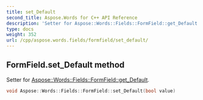 ```yaml
---
title: set_Default
second_title: Aspose.Words for C++ API Reference
description: 'Setter for Aspose::Words::Fields::FormField::get_Default.'
type: docs
weight: 352
url: /cpp/aspose.words.fields/formfield/set_default/
---
```

## FormField.set_Default method


Setter for [Aspose::Words::Fields::FormField::get_Default](../get_default/).

```cpp
void Aspose::Words::Fields::FormField::set_Default(bool value)
```

